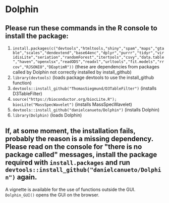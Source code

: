 # Dolphin

## Please run these commands in the R console to install the package:

1. `install.packages(c("devtools","htmltools,"shiny","spam","maps","gtable","scales","dendextend","base64enc","dplyr","purrr","tidyr","viridisLite","seriation","randomForest","itertools","csvy","data.table","haven","openxlsx","readODS","readxl","urltools","fit.models","rrcov","RJSONIO","DEoptimR"))`               (these are dependencies from packages called by Dolphin not correctly installed by install_github) 
2. `library(devtools)`           (loads package devtools to use the install_github function)
3. `devtools::install_github("ThomasSiegmund/D3TableFilter")`             (installs D3TableFilter) 
4. `source("https://bioconductor.org/biocLite.R"); biocLite("MassSpecWavelet")`            (installs MassSpecWavelet) 
5. `devtools::install_github("danielcanueto/Dolphin")`           (installs Dolphin)
6. `library(Dolphin)`          (loads Dolphin)

## If, at some moment, the installation fails, probably the reason is a missing dependency. Please read on the console for "there is no package called" messages, install the package required with `install.packages` and run `devtools::install_github("danielcanueto/Dolphin")` again.


A vignette is available for the use of functions outside the GUI. `Dolphin_GUI()` opens the GUI on the browser.
